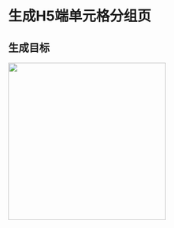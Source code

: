 # 生成H5端单元格分组页

## 生成目标

<image width="320px" height=auto src="./assets/examples/MobileH5/单元格分组页.jpeg"/>
